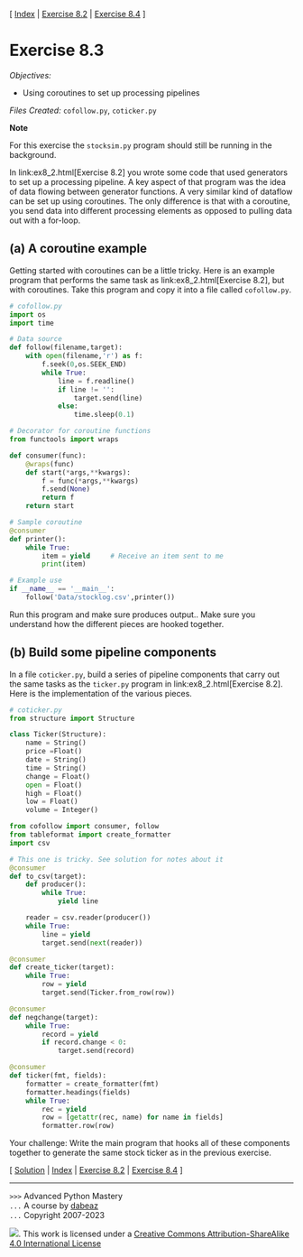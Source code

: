 \[ [Index](index.md) | [Exercise 8.2](ex8_2.md) | [Exercise 8.4](ex8_4.md) \]

# Exercise 8.3

*Objectives:*

- Using coroutines to set up processing pipelines

*Files Created:* `cofollow.py`, `coticker.py`

**Note**

For this exercise the `stocksim.py` program should still be
running in the background.  

In link:ex8_2.html[Exercise 8.2] you wrote some code that used
generators to set up a processing pipeline.  A key aspect of that
program was the idea of data flowing between generator functions.  A
very similar kind of dataflow can be set up using coroutines.  The
only difference is that with a coroutine, you send data into different
processing elements as opposed to pulling data out with a for-loop.

## (a) A coroutine example

Getting started with coroutines can be a little tricky.  Here is an
example program that performs the same task as
link:ex8_2.html[Exercise 8.2], but with coroutines.  Take this program
and copy it into a file called `cofollow.py`.

```python
# cofollow.py
import os
import time

# Data source
def follow(filename,target):
    with open(filename,'r') as f:
        f.seek(0,os.SEEK_END)
        while True:
            line = f.readline()
            if line != '':
                target.send(line)
            else:
                time.sleep(0.1)

# Decorator for coroutine functions
from functools import wraps

def consumer(func):
    @wraps(func)
    def start(*args,**kwargs):
        f = func(*args,**kwargs)
        f.send(None)
        return f
    return start

# Sample coroutine
@consumer
def printer():
    while True:
        item = yield     # Receive an item sent to me
        print(item)

# Example use
if __name__ == '__main__':
    follow('Data/stocklog.csv',printer())
```

Run this program and make sure produces output..   Make sure you understand how the different pieces are hooked together.

## (b) Build some pipeline components

In a file `coticker.py`, build a series of pipeline components that carry out the same tasks as
the `ticker.py` program in link:ex8_2.html[Exercise 8.2].  Here is the implementation of the
various pieces.

```python
# coticker.py
from structure import Structure

class Ticker(Structure):
    name = String()
    price =Float()
    date = String()
    time = String()
    change = Float()
    open = Float()
    high = Float()
    low = Float()
    volume = Integer()

from cofollow import consumer, follow
from tableformat import create_formatter
import csv

# This one is tricky. See solution for notes about it
@consumer
def to_csv(target):
    def producer():
        while True:
            yield line

    reader = csv.reader(producer())
    while True:
        line = yield
        target.send(next(reader))

@consumer
def create_ticker(target):
    while True:
        row = yield
        target.send(Ticker.from_row(row))

@consumer
def negchange(target):
    while True:
        record = yield
        if record.change < 0:
            target.send(record)

@consumer
def ticker(fmt, fields):
    formatter = create_formatter(fmt)
    formatter.headings(fields)
    while True:
        rec = yield
        row = [getattr(rec, name) for name in fields]
        formatter.row(row)
```

Your challenge: Write the main program that hooks all of these components together to 
generate the same stock ticker as in the previous exercise.

\[ [Solution](soln8_3.md) | [Index](index.md) | [Exercise 8.2](ex8_2.md) | [Exercise 8.4](ex8_4.md) \]

----
`>>>` Advanced Python Mastery  
`...` A course by [dabeaz](https://www.dabeaz.com)  
`...` Copyright 2007-2023  

![](https://i.creativecommons.org/l/by-sa/4.0/88x31.png). This work is licensed under a [Creative Commons Attribution-ShareAlike 4.0 International License](http://creativecommons.org/licenses/by-sa/4.0/)
